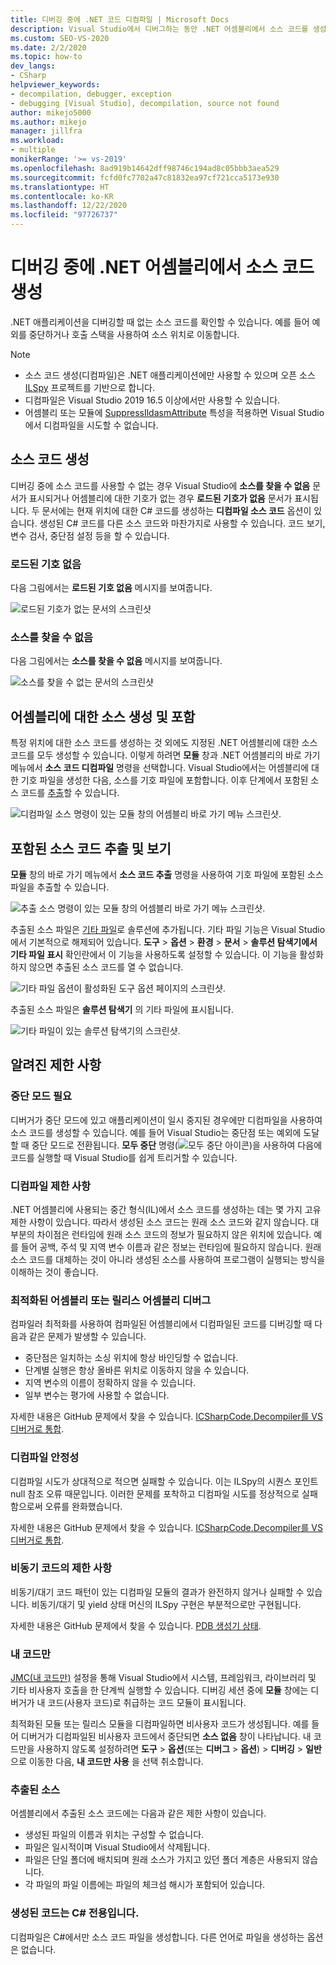 ```yaml
---
title: 디버깅 중에 .NET 코드 디컴파일 | Microsoft Docs
description: Visual Studio에서 디버그하는 동안 .NET 어셈블리에서 소스 코드를 생성하고 포함합니다. 포함된 소스 코드를 추출하고 봅니다.
ms.custom: SEO-VS-2020
ms.date: 2/2/2020
ms.topic: how-to
dev_langs:
- CSharp
helpviewer_keywords:
- decompilation, debugger, exception
- debugging [Visual Studio], decompilation, source not found
author: mikejo5000
ms.author: mikejo
manager: jillfra
ms.workload:
- multiple
monikerRange: '>= vs-2019'
ms.openlocfilehash: 8ad919b14642dff98746c194ad8c05bbb3aea529
ms.sourcegitcommit: fcfd0fc7702a47c81832ea97cf721cca5173e930
ms.translationtype: HT
ms.contentlocale: ko-KR
ms.lasthandoff: 12/22/2020
ms.locfileid: "97726737"
---
```

# <a name="generate-source-code-from-net-assemblies-while-debugging"></a>디버깅 중에 .NET 어셈블리에서 소스 코드 생성

.NET 애플리케이션을 디버깅할 때 없는 소스 코드를 확인할 수 있습니다. 예를 들어 예외를 중단하거나 호출 스택을 사용하여 소스 위치로 이동합니다.

> [!NOTE]
> * 소스 코드 생성(디컴파일)은 .NET 애플리케이션에만 사용할 수 있으며 오픈 소스 [ILSpy](https://github.com/icsharpcode/ILSpy) 프로젝트를 기반으로 합니다.
> * 디컴파일은 Visual Studio 2019 16.5 이상에서만 사용할 수 있습니다.
> * 어셈블리 또는 모듈에 [SuppressIldasmAttribute](/dotnet/api/system.runtime.compilerservices.suppressildasmattribute) 특성을 적용하면 Visual Studio에서 디컴파일을 시도할 수 없습니다.

## <a name="generate-source-code"></a>소스 코드 생성

디버깅 중에 소스 코드를 사용할 수 없는 경우 Visual Studio에 **소스를 찾을 수 없음** 문서가 표시되거나 어셈블리에 대한 기호가 없는 경우 **로드된 기호가 없음** 문서가 표시됩니다. 두 문서에는 현재 위치에 대한 C# 코드를 생성하는 **디컴파일 소스 코드** 옵션이 있습니다. 생성된 C# 코드를 다른 소스 코드와 마찬가지로 사용할 수 있습니다. 코드 보기, 변수 검사, 중단점 설정 등을 할 수 있습니다.

### <a name="no-symbols-loaded"></a>로드된 기호 없음

다음 그림에서는 **로드된 기호 없음** 메시지를 보여줍니다.

![로드된 기호가 없는 문서의 스크린샷](media/decompilation-no-symbol-found.png)

### <a name="source-not-found"></a>소스를 찾을 수 없음

다음 그림에서는 **소스를 찾을 수 없음** 메시지를 보여줍니다.

![소스를 찾을 수 없는 문서의 스크린샷](media/decompilation-no-source-found.png)

## <a name="generate-and-embed-sources-for-an-assembly"></a>어셈블리에 대한 소스 생성 및 포함

특정 위치에 대한 소스 코드를 생성하는 것 외에도 지정된 .NET 어셈블리에 대한 소스 코드를 모두 생성할 수 있습니다. 이렇게 하려면 **모듈** 창과 .NET 어셈블리의 바로 가기 메뉴에서 **소스 코드 디컴파일** 명령을 선택합니다. Visual Studio에서는 어셈블리에 대한 기호 파일을 생성한 다음, 소스를 기호 파일에 포함합니다. 이후 단계에서 포함된 소스 코드를 [추출](#extract-and-view-the-embedded-source-code)할 수 있습니다.

![디컴파일 소스 명령이 있는 모듈 창의 어셈블리 바로 가기 메뉴 스크린샷.](media/decompilation-decompile-source-code.png)

## <a name="extract-and-view-the-embedded-source-code"></a>포함된 소스 코드 추출 및 보기

**모듈** 창의 바로 가기 메뉴에서 **소스 코드 추출** 명령을 사용하여 기호 파일에 포함된 소스 파일을 추출할 수 있습니다.

![추출 소스 명령이 있는 모듈 창의 어셈블리 바로 가기 메뉴 스크린샷.](media/decompilation-extract-source-code.png)

추출된 소스 파일은 [기타 파일](../ide/reference/miscellaneous-files.md)로 솔루션에 추가됩니다. 기타 파일 기능은 Visual Studio에서 기본적으로 해제되어 있습니다. **도구** > **옵션** > **환경** > **문서** > **솔루션 탐색기에서 기타 파일 표시** 확인란에서 이 기능을 사용하도록 설정할 수 있습니다. 이 기능을 활성화하지 않으면 추출된 소스 코드를 열 수 없습니다.

![기타 파일 옵션이 활성화된 도구 옵션 페이지의 스크린샷.](media/decompilation-tools-options-misc-files.png)

추출된 소스 파일은 **솔루션 탐색기** 의 기타 파일에 표시됩니다.

![기타 파일이 있는 솔루션 탐색기의 스크린샷.](media/decompilation-solution-explorer.png)

## <a name="known-limitations"></a>알려진 제한 사항

### <a name="requires-break-mode"></a>중단 모드 필요

디버거가 중단 모드에 있고 애플리케이션이 일시 중지된 경우에만 디컴파일을 사용하여 소스 코드를 생성할 수 있습니다. 예를 들어 Visual Studio는 중단점 또는 예외에 도달할 때 중단 모드로 전환됩니다. **모두 중단** 명령(![모두 중단 아이콘](media/decompilation-break-all.png))을 사용하여 다음에 코드를 실행할 때 Visual Studio를 쉽게 트리거할 수 있습니다.

### <a name="decompilation-limitations"></a>디컴파일 제한 사항

.NET 어셈블리에 사용되는 중간 형식(IL)에서 소스 코드를 생성하는 데는 몇 가지 고유 제한 사항이 있습니다. 따라서 생성된 소스 코드는 원래 소스 코드와 같지 않습니다. 대부분의 차이점은 런타임에 원래 소스 코드의 정보가 필요하지 않은 위치에 있습니다. 예를 들어 공백, 주석 및 지역 변수 이름과 같은 정보는 런타임에 필요하지 않습니다. 원래 소스 코드를 대체하는 것이 아니라 생성된 소스를 사용하여 프로그램이 실행되는 방식을 이해하는 것이 좋습니다.

### <a name="debug-optimized-or-release-assemblies"></a>최적화된 어셈블리 또는 릴리스 어셈블리 디버그

컴파일러 최적화를 사용하여 컴파일된 어셈블리에서 디컴파일된 코드를 디버깅할 때 다음과 같은 문제가 발생할 수 있습니다.
- 중단점은 일치하는 소싱 위치에 항상 바인딩할 수 없습니다.
- 단계별 실행은 항상 올바른 위치로 이동하지 않을 수 있습니다.
- 지역 변수의 이름이 정확하지 않을 수 있습니다.
- 일부 변수는 평가에 사용할 수 없습니다.

자세한 내용은 GitHub 문제에서 찾을 수 있습니다. [ICSharpCode.Decompiler를 VS 디버거로 통합](https://github.com/icsharpcode/ILSpy/issues/1901).

### <a name="decompilation-reliability"></a>디컴파일 안정성

디컴파일 시도가 상대적으로 적으면 실패할 수 있습니다. 이는 ILSpy의 시퀀스 포인트 null 참조 오류 때문입니다.  이러한 문제를 포착하고 디컴파일 시도를 정상적으로 실패함으로써 오류를 완화했습니다.

자세한 내용은 GitHub 문제에서 찾을 수 있습니다. [ICSharpCode.Decompiler를 VS 디버거로 통합](https://github.com/icsharpcode/ILSpy/issues/1901).

### <a name="limitations-with-async-code"></a>비동기 코드의 제한 사항

비동기/대기 코드 패턴이 있는 디컴파일 모듈의 결과가 완전하지 않거나 실패할 수 있습니다. 비동기/대기 및 yield 상태 머신의 ILSpy 구현은 부분적으로만 구현됩니다. 

자세한 내용은 GitHub 문제에서 찾을 수 있습니다. [PDB 생성기 상태](https://github.com/icsharpcode/ILSpy/issues/1422).

### <a name="just-my-code"></a>내 코드만

[JMC(내 코드만)](./just-my-code.md) 설정을 통해 Visual Studio에서 시스템, 프레임워크, 라이브러리 및 기타 비사용자 호출을 한 단계씩 실행할 수 있습니다. 디버깅 세션 중에 **모듈** 창에는 디버거가 내 코드(사용자 코드)로 취급하는 코드 모듈이 표시됩니다.

최적화된 모듈 또는 릴리스 모듈을 디컴파일하면 비사용자 코드가 생성됩니다. 예를 들어 디버거가 디컴파일된 비사용자 코드에서 중단되면 **소스 없음** 창이 나타납니다. 내 코드만을 사용하지 않도록 설정하려면 **도구** > **옵션**(또는 **디버그** > **옵션**) > **디버깅** > **일반** 으로 이동한 다음, **내 코드만 사용** 을 선택 취소합니다.

### <a name="extracted-sources"></a>추출된 소스

어셈블리에서 추출된 소스 코드에는 다음과 같은 제한 사항이 있습니다.
- 생성된 파일의 이름과 위치는 구성할 수 없습니다.
- 파일은 일시적이며 Visual Studio에서 삭제됩니다.
- 파일은 단일 폴더에 배치되며 원래 소스가 가지고 있던 폴더 계층은 사용되지 않습니다.
- 각 파일의 파일 이름에는 파일의 체크섬 해시가 포함되어 있습니다.

### <a name="generated-code-is-c-only"></a>생성된 코드는 C# 전용입니다.
디컴파일은 C#에서만 소스 코드 파일을 생성합니다. 다른 언어로 파일을 생성하는 옵션은 없습니다.
